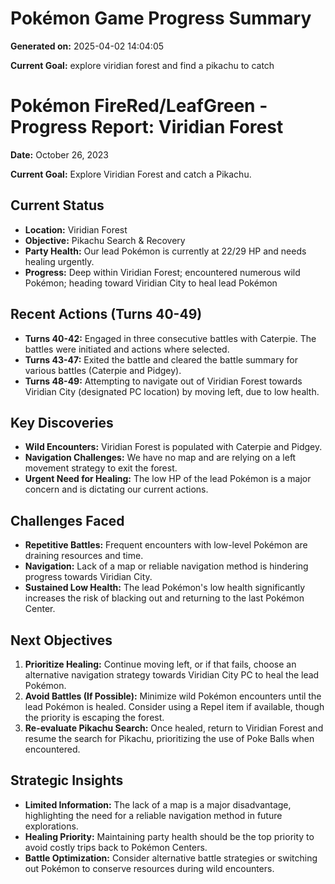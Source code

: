# Pokémon Game Progress Summary

**Generated on:** 2025-04-02 14:04:05

**Current Goal:** explore viridian forest and find a pikachu to catch

# Pokémon FireRed/LeafGreen - Progress Report: Viridian Forest

**Date:** October 26, 2023

**Current Goal:** Explore Viridian Forest and catch a Pikachu.

## Current Status

*   **Location:** Viridian Forest
*   **Objective:** Pikachu Search & Recovery
*   **Party Health:** Our lead Pokémon is currently at 22/29 HP and needs healing urgently.
*   **Progress:** Deep within Viridian Forest; encountered numerous wild Pokémon; heading toward Viridian City to heal lead Pokémon

## Recent Actions (Turns 40-49)

*   **Turns 40-42:** Engaged in three consecutive battles with Caterpie.  The battles were initiated and actions where selected.
*   **Turns 43-47:** Exited the battle and cleared the battle summary for various battles (Caterpie and Pidgey).
*   **Turns 48-49:** Attempting to navigate out of Viridian Forest towards Viridian City (designated PC location) by moving left, due to low health.

## Key Discoveries

*   **Wild Encounters:** Viridian Forest is populated with Caterpie and Pidgey.
*   **Navigation Challenges:** We have no map and are relying on a left movement strategy to exit the forest.
*   **Urgent Need for Healing:** The low HP of the lead Pokémon is a major concern and is dictating our current actions.

## Challenges Faced

*   **Repetitive Battles:** Frequent encounters with low-level Pokémon are draining resources and time.
*   **Navigation:** Lack of a map or reliable navigation method is hindering progress towards Viridian City.
*   **Sustained Low Health:** The lead Pokémon's low health significantly increases the risk of blacking out and returning to the last Pokémon Center.

## Next Objectives

1.  **Prioritize Healing:**  Continue moving left, or if that fails, choose an alternative navigation strategy towards Viridian City PC to heal the lead Pokémon.
2.  **Avoid Battles (If Possible):** Minimize wild Pokémon encounters until the lead Pokémon is healed.  Consider using a Repel item if available, though the priority is escaping the forest.
3.  **Re-evaluate Pikachu Search:** Once healed, return to Viridian Forest and resume the search for Pikachu, prioritizing the use of Poke Balls when encountered.

## Strategic Insights

*   **Limited Information:** The lack of a map is a major disadvantage, highlighting the need for a reliable navigation method in future explorations.
*   **Healing Priority:** Maintaining party health should be the top priority to avoid costly trips back to Pokémon Centers.
*   **Battle Optimization:** Consider alternative battle strategies or switching out Pokémon to conserve resources during wild encounters.
